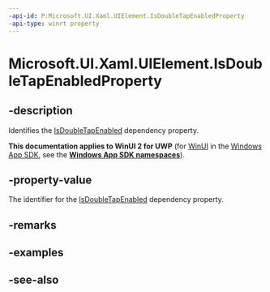 ```yaml
---
-api-id: P:Microsoft.UI.Xaml.UIElement.IsDoubleTapEnabledProperty
-api-type: winrt property
---
```


<!-- Property syntax
public Windows.UI.Xaml.DependencyProperty IsDoubleTapEnabledProperty { get; }
-->

# Microsoft.UI.Xaml.UIElement.IsDoubleTapEnabledProperty

## -description
Identifies the [IsDoubleTapEnabled](uielement_isdoubletapenabled.md) dependency property.

**This documentation applies to WinUI 2 for UWP** (for [WinUI](/windows/apps/winui/winui3/) in the [Windows App SDK](/windows/apps/windows-app-sdk/), see the **[Windows App SDK namespaces](/windows/windows-app-sdk/api/winrt/)**).

## -property-value
The identifier for the [IsDoubleTapEnabled](uielement_isdoubletapenabled.md) dependency property.

## -remarks

## -examples

## -see-also

